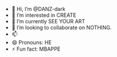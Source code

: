 - 👋 Hi, I’m @DANZ-dark
- 👀 I’m interested in CREATE
- 🌱 I’m currently SEE YOUR ART
- 💞️ I’m looking to collaborate on NOTHING.
- 📫 
- 😄 Pronouns: HE
- ⚡ Fun fact: MBAPPE

<!---
DANZ-dark/DANZ-dark is a ✨ special ✨ repository because its `README.md` (this file) appears on your GitHub profile.
You can click the Preview link to take a look at your changes.
--->
